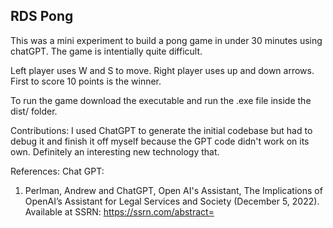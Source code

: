 ## RDS Pong

This was a mini experiment to build a pong game in under 30 minutes using chatGPT. The game is intentially quite difficult.

Left player uses W and S to move. Right player uses up and down arrows. First to score 10 points is the winner.

To run the game download the executable and run the .exe file inside the dist/ folder.

Contributions: I used ChatGPT to generate the initial codebase but had to debug it and finish it off myself because the GPT code didn't work on its own. Definitely an interesting new technology that.

References:
Chat GPT:
1. Perlman, Andrew and ChatGPT, Open AI's Assistant, The Implications of OpenAI’s Assistant for Legal Services and Society (December 5, 2022). Available at SSRN: https://ssrn.com/abstract=
